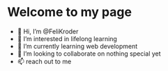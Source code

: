 # Welcome to my page

- 👋 Hi, I’m @FeliKroder
- 👀 I’m interested in lifelong learning
- 🌱 I’m currently learning web development
- 💞️ I’m looking to collaborate on nothing special yet
- 📫 reach out to me

<!---
FeliKroder/FeliKroder is a ✨ special ✨ repository because its `README.md` (this file) appears on your GitHub profile.
You can click the Preview link to take a look at your changes.
--->
